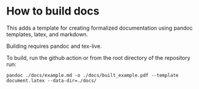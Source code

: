 # How to build docs

This adds a template for creating formalized documentation using pandoc templates, latex, and markdown.

Building requires pandoc and tex-live.

To build, run the github action or from the root directory of the repository run:

```
pandoc ./docs/example.md -o ./docs/built_example.pdf --template document.latex --data-dir=./docs/
```

